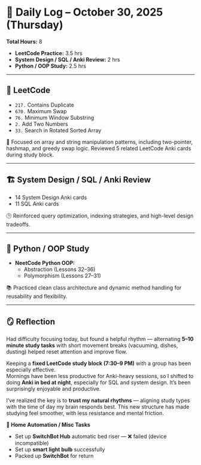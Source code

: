 # 📅 Daily Log – October 30, 2025 (Thursday)

**Total Hours:** 8  
- **LeetCode Practice:** 3.5 hrs  
- **System Design / SQL / Anki Review:** 2 hrs  
- **Python / OOP Study:** 2.5 hrs 

---

## 🧠 LeetCode
- `217.` Contains Duplicate  
- `670.` Maximum Swap  
- `76.` Minimum Window Substring  
- `2.` Add Two Numbers  
- `33.` Search in Rotated Sorted Array  

🎯 Focused on array and string manipulation patterns, including two-pointer, hashmap, and greedy swap logic. Reviewed 5 related LeetCode Anki cards during study block.

---

## 🏗️ System Design / SQL / Anki Review
- 14 System Design Anki cards  
- 11 SQL Anki cards  

🕒 Reinforced query optimization, indexing strategies, and high-level design tradeoffs.

---

## 🐍 Python / OOP Study
- **NeetCode Python OOP:**  
  - Abstraction (Lessons 32–36)  
  - Polymorphism (Lessons 27–31)  

📚 Practiced clean class architecture and dynamic method handling for reusability and flexibility.

---

## 🪞 Reflection
Had difficulty focusing today, but found a helpful rhythm — alternating **5–10 minute study tasks** with short movement breaks (vacuuming, dishes, dusting) helped reset attention and improve flow.

Keeping a **fixed LeetCode study block (7:30–9 PM)** with a group has been especially effective.  
Mornings have been less productive for Anki-heavy sessions, so I shifted to doing **Anki in bed at night**, especially for SQL and system design. It’s been surprisingly enjoyable and productive.  

I’ve realized the key is to **trust my natural rhythms** — aligning study types with the time of day my brain responds best. This new structure has made studying feel smoother, with less resistance and mental friction.

**🏡 Home Automation / Misc Tasks**
- Set up **SwitchBot Hub** automatic bed riser — ❌ failed (device incompatible)  
- Set up **smart light bulb** successfully  
- Packed up **SwitchBot** for return  
